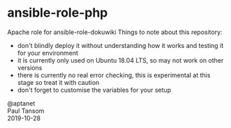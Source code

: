 # ansible-role-php
Apache role for ansible-role-dokuwiki
Things to note about this repository:

- don't blindly deploy it without understanding how it works and testing it for your environment
- it is currently only used on Ubuntu 18.04 LTS, so may not work on other versions
- there is currently no real error checking, this is experimental at this stage so treat it with caution
- don't forget to customise the variables for your setup

@aptanet  
Paul Tansom  
2019-10-28
